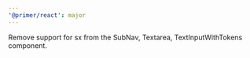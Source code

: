 ```yaml
---
'@primer/react': major
---
```


Remove support for sx from the SubNav, Textarea, TextInputWithTokens component.
